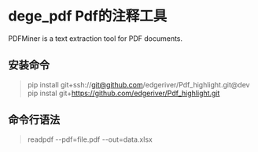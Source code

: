 # dege_pdf Pdf的注释工具

PDFMiner is a text extraction tool for PDF documents.

## 安装命令
> pip install git+ssh://git@github.com/edgeriver/Pdf_highlight.git@dev
pip instal git+https://github.com/edgeriver/Pdf_highlight.git


## 命令行语法
> readpdf --pdf=file.pdf --out=data.xlsx